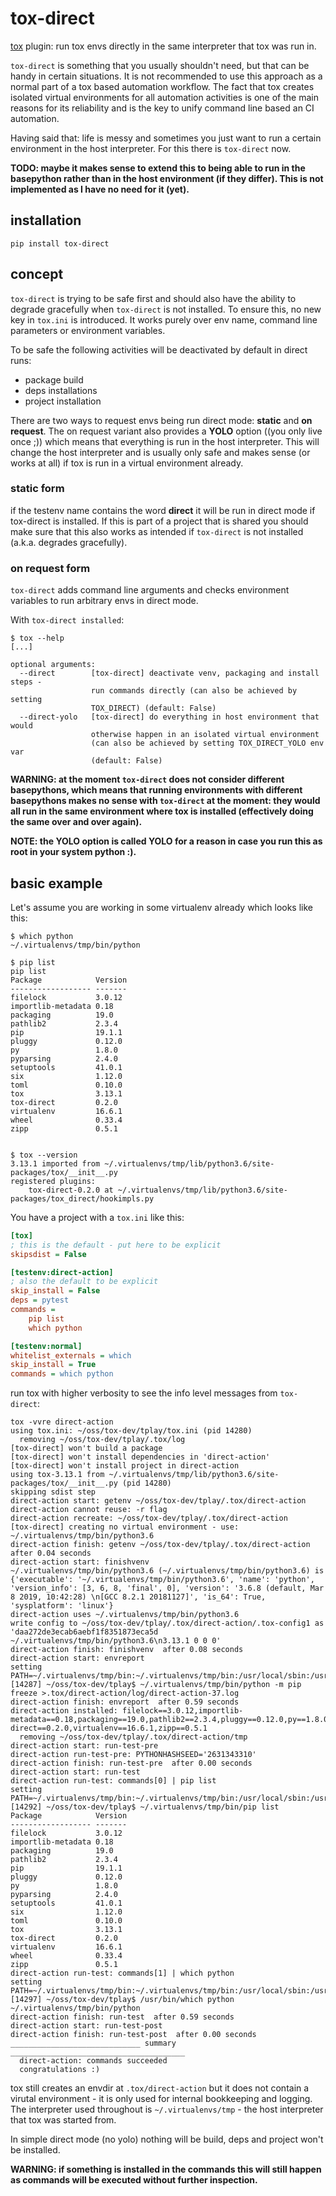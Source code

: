 # tox-direct

[tox](https://tox.readthedocs.io) plugin: run tox envs directly in the same interpreter that tox was run in.

`tox-direct` is something that you usually shouldn't need, but that can be handy in certain situations. It is not recommended to use this approach as a normal part of a tox based automation workflow. The fact that tox creates isolated virtual environments for all automation activities is one of the main reasons for its reliability and is the key to unify command line based an CI automation. 

Having said that: life is messy and sometimes you just want to run a certain environment in the host interpreter. For this there is `tox-direct` now.

**TODO: maybe it makes sense to extend this to being able to run in the basepython rather than in the host environment (if they differ). This is not implemented as I have no need for it (yet).**

## installation

    pip install tox-direct

## concept

`tox-direct` is trying to be safe first and should also have the ability to degrade gracefully when `tox-direct` is not installed. To ensure this, no new key in `tox.ini` is introduced. It works purely over env name, command line parameters or environment variables.

To be safe the following activities will be deactivated by default in direct runs:

* package build
* deps installations
* project installation

There are two ways to request envs being run direct mode: **static** and **on request**. The on request variant also provides a **YOLO** option ((you only live once ;)) which means that everything is run in the host interpreter. This will change the host interpreter and is usually only safe and makes sense (or works at all) if tox is run in a virtual environment already.

### static form 
if the testenv name contains the word **direct** it will be run in direct mode if tox-direct is installed. If this is part of a project that is shared you should make sure that this also works as intended if `tox-direct` is not installed (a.k.a. degrades gracefully).

### on request form 

`tox-direct` adds command line arguments and checks environment variables to run arbitrary envs in direct mode.

With `tox-direct installed`:

```text
$ tox --help
[...]

optional arguments:
  --direct        [tox-direct] deactivate venv, packaging and install steps - 
                  run commands directly (can also be achieved by setting
                  TOX_DIRECT) (default: False)
  --direct-yolo   [tox-direct] do everything in host environment that would
                  otherwise happen in an isolated virtual environment 
                  (can also be achieved by setting TOX_DIRECT_YOLO env var
                  (default: False)
```

**WARNING: at the moment `tox-direct` does not consider different basepythons, which means that running environments with different basepythons makes no sense with `tox-direct` at the moment: they would all run in the same environment where tox is installed (effectively doing the same over and over again).**

**NOTE: the YOLO option is called YOLO for a reason in case you run this as root in your system python :).**

## basic example

Let's assume you are working in some virtualenv already which looks like this:

```text
$ which python
~/.virtualenvs/tmp/bin/python

$ pip list
pip list
Package            Version
------------------ -------
filelock           3.0.12 
importlib-metadata 0.18   
packaging          19.0   
pathlib2           2.3.4  
pip                19.1.1 
pluggy             0.12.0 
py                 1.8.0  
pyparsing          2.4.0  
setuptools         41.0.1 
six                1.12.0 
toml               0.10.0 
tox                3.13.1 
tox-direct         0.2.0  
virtualenv         16.6.1 
wheel              0.33.4 
zipp               0.5.1  


$ tox --version
3.13.1 imported from ~/.virtualenvs/tmp/lib/python3.6/site-packages/tox/__init__.py
registered plugins:
    tox-direct-0.2.0 at ~/.virtualenvs/tmp/lib/python3.6/site-packages/tox_direct/hookimpls.py
```

You have a project with a `tox.ini` like this:

```ini
[tox]
; this is the default - put here to be explicit
skipsdist = False

[testenv:direct-action]
; also the default to be explicit
skip_install = False
deps = pytest
commands =
    pip list
    which python

[testenv:normal]
whitelist_externals = which
skip_install = True
commands = which python
```

run tox with higher verbosity to see the info level messages from `tox-direct`:

```text
tox -vvre direct-action
using tox.ini: ~/oss/tox-dev/tplay/tox.ini (pid 14280)
  removing ~/oss/tox-dev/tplay/.tox/log
[tox-direct] won't build a package
[tox-direct] won't install dependencies in 'direct-action'
[tox-direct] won't install project in direct-action
using tox-3.13.1 from ~/.virtualenvs/tmp/lib/python3.6/site-packages/tox/__init__.py (pid 14280)
skipping sdist step
direct-action start: getenv ~/oss/tox-dev/tplay/.tox/direct-action
direct-action cannot reuse: -r flag
direct-action recreate: ~/oss/tox-dev/tplay/.tox/direct-action
[tox-direct] creating no virtual environment - use: ~/.virtualenvs/tmp/bin/python3.6
direct-action finish: getenv ~/oss/tox-dev/tplay/.tox/direct-action after 0.04 seconds
direct-action start: finishvenv 
~/.virtualenvs/tmp/bin/python3.6 (~/.virtualenvs/tmp/bin/python3.6) is {'executable': '~/.virtualenvs/tmp/bin/python3.6', 'name': 'python', 'version_info': [3, 6, 8, 'final', 0], 'version': '3.6.8 (default, Mar  8 2019, 10:42:28) \n[GCC 8.2.1 20181127]', 'is_64': True, 'sysplatform': 'linux'}
direct-action uses ~/.virtualenvs/tmp/bin/python3.6
write config to ~/oss/tox-dev/tplay/.tox/direct-action/.tox-config1 as 'daa272de3ecab6aebf1f8351873eca5d ~/.virtualenvs/tmp/bin/python3.6\n3.13.1 0 0 0'
direct-action finish: finishvenv  after 0.08 seconds
direct-action start: envreport 
setting PATH=~/.virtualenvs/tmp/bin:~/.virtualenvs/tmp/bin:/usr/local/sbin:/usr/local/bin:/usr/bin:/usr/lib/jvm/default/bin:/usr/bin/site_perl:/usr/bin/vendor_perl:/usr/bin/core_perl:~/bin:~/.screenlayout:~/.i3/bin:~/.gem/ruby/2.6.0/bin
[14287] ~/oss/tox-dev/tplay$ ~/.virtualenvs/tmp/bin/python -m pip freeze >.tox/direct-action/log/direct-action-37.log
direct-action finish: envreport  after 0.59 seconds
direct-action installed: filelock==3.0.12,importlib-metadata==0.18,packaging==19.0,pathlib2==2.3.4,pluggy==0.12.0,py==1.8.0,pyparsing==2.4.0,six==1.12.0,test==0.1.0.dev0,toml==0.10.0,tox==3.13.1,tox-direct==0.2.0,virtualenv==16.6.1,zipp==0.5.1
  removing ~/oss/tox-dev/tplay/.tox/direct-action/tmp
direct-action start: run-test-pre 
direct-action run-test-pre: PYTHONHASHSEED='2631343310'
direct-action finish: run-test-pre  after 0.00 seconds
direct-action start: run-test 
direct-action run-test: commands[0] | pip list
setting PATH=~/.virtualenvs/tmp/bin:~/.virtualenvs/tmp/bin:/usr/local/sbin:/usr/local/bin:/usr/bin:/usr/lib/jvm/default/bin:/usr/bin/site_perl:/usr/bin/vendor_perl:/usr/bin/core_perl:~/bin:~/.screenlayout:~/.i3/bin:~/.gem/ruby/2.6.0/bin
[14292] ~/oss/tox-dev/tplay$ ~/.virtualenvs/tmp/bin/pip list
Package            Version
------------------ -------
filelock           3.0.12 
importlib-metadata 0.18   
packaging          19.0   
pathlib2           2.3.4  
pip                19.1.1 
pluggy             0.12.0 
py                 1.8.0  
pyparsing          2.4.0  
setuptools         41.0.1 
six                1.12.0 
toml               0.10.0 
tox                3.13.1 
tox-direct         0.2.0  
virtualenv         16.6.1 
wheel              0.33.4 
zipp               0.5.1  
direct-action run-test: commands[1] | which python
setting PATH=~/.virtualenvs/tmp/bin:~/.virtualenvs/tmp/bin:/usr/local/sbin:/usr/local/bin:/usr/bin:/usr/lib/jvm/default/bin:/usr/bin/site_perl:/usr/bin/vendor_perl:/usr/bin/core_perl:~/bin:~/.screenlayout:~/.i3/bin:~/.gem/ruby/2.6.0/bin
[14297] ~/oss/tox-dev/tplay$ /usr/bin/which python
~/.virtualenvs/tmp/bin/python
direct-action finish: run-test  after 0.59 seconds
direct-action start: run-test-post 
direct-action finish: run-test-post  after 0.00 seconds
_____________________________ summary _______________________________________
  direct-action: commands succeeded
  congratulations :)
```

tox still creates an envdir at `.tox/direct-action` but it does not contain a virutal environment - it is only used for internal bookkeeping and logging. The interpreter used throughout is `~/.virtualenvs/tmp` - the host interpreter that tox was started from.

In simple direct mode (no yolo) nothing will be build, deps and project won't be installed.

**WARNING: if something is installed in the commands this will still happen as commands will be executed without further inspection.** 
